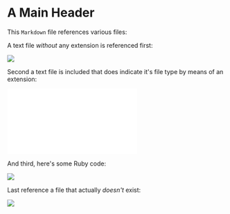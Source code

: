 # A Main Header

This `Markdown` file references various files:

A text file _without_ any extension is referenced first:

![](resources/texts/extensionless_file)

Second a text file is included that does indicate it's file type by means of an extension:

![](resources/texts/clearly_a_text_file.txt)

And third, here's some Ruby code:

![](resources/code/ruby_code.rb)

Last reference a file that actually _doesn't_ exist:

![](resources/texts/clearly_a_text_file_that_does_not_exist__yet)

